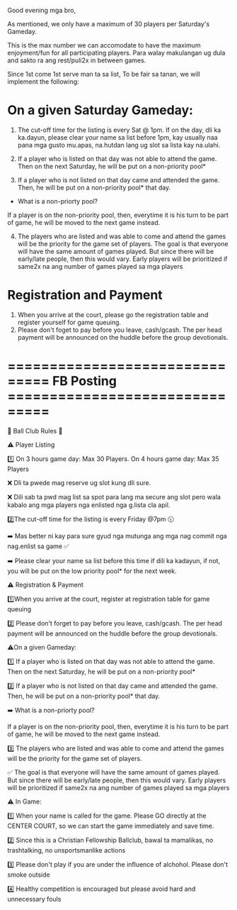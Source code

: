 Good evening mga bro,

As mentioned, we only have a maximum of 30 players per Saturday's Gameday.

This is the max number we can accomodate to have the maximum enjoyment/fun for all participating players. 
Para walay makulangan ug dula and sakto ra ang rest/puli2x in between games.

Since 1st come 1st serve man ta sa list,
To be fair sa tanan, we will implement the following:

# On a given Saturday Gameday:

1. The cut-off time for the listing is every Sat @ 1pm.
If on the day, dli ka ka.dayun, please clear your name sa list before 1pm, 
kay usually naa pana mga gusto mu.apas, na.hutdan lang ug slot sa lista kay na.ulahi.

2. If a player who is listed on that day was not able to attend the game.
Then on the next Saturday, he will be put on a non-priority pool*

3. If a player who is not listed on that day came and attended the game.
Then, he will be put on a non-priority pool* that day.

* What is a non-priorty pool? 

If a player is on the non-priority pool, 
then, everytime it is his turn to be part of game, 
he will be moved to the next game instead.

4. The players who are listed and was able to come and attend the games will be the priority for the game set of players.
The goal is that everyone will have the same amount of games played.
But since there will be early/late people, then this would vary.
Early players will be prioritized if same2x na ang number of games played sa mga players


# Registration and Payment
1. When you arrive at the court, please go the registration table and register yourself for game queuing.
2. Please don't foget to pay before you leave, cash/gcash.
The per head payment will be announced on the huddle before the group devotionals.


# =============================== FB Posting ===============================             

🏀 Ball Club Rules 🏀

⚠️  Player Listing

1️⃣ On 3 hours game day: Max 30 Players. 
      On 4 hours game day: Max 35 Players

❌ Dli ta pwede mag reserve ug slot kung dli sure. 

❌ Dili sab ta pwd mag list sa spot para lang ma secure ang slot pero wala kabalo ang mga players nga enlisted nga g.lista cla apil.

2️⃣The cut-off time for the listing is every Friday @7pm 🕥

➡️ Mas better ni kay para sure gyud nga mutunga ang mga nag commit nga nag.enlist sa game ✅

➡️ Please clear your name sa list before this time if dili ka kadayun, if not, you will be put on the low priority pool* for the next week.


⚠️  Registration & Payment

1️⃣When you arrive at the court, register at registration table for game queuing

2️⃣ Please don't forget to pay before you leave, cash/gcash.
The per head payment will be announced on the huddle before the group devotionals.


⚠️On a given Gameday:

1️⃣ If a player who is listed on that day was not able to attend the game.
Then on the next Saturday, he will be put on a non-priority pool*

2️⃣ If a player who is not listed on that day came and attended the game.
Then, he will be put on a non-priority pool* that day.

➡️ What is a non-priorty pool? 

If a player is on the non-priority pool, 
then, everytime it is his turn to be part of game, 
he will be moved to the next game instead.

3️⃣ The players who are listed and was able to come and attend the games will be the priority for the game set of players.


✅️ The goal is that everyone will have the same amount of games played.
But since there will be early/late people, then this would vary.
Early players will be prioritized if same2x na ang number of games played sa mga players

⚠️ In Game:

1️⃣ When your name is called for the game. Please GO directly at the CENTER COURT, so we can start the game immediately and save time.

2️⃣ Since this is a Christian Fellowship Ballclub, bawal ta mamalikas, no trashtalking, no unsportsmanlike actions

3️⃣ Please don't play if you are under the influence of alchohol. Please don't smoke outside

4️⃣ Healthy competition is encouraged but please avoid hard and unnecessary fouls